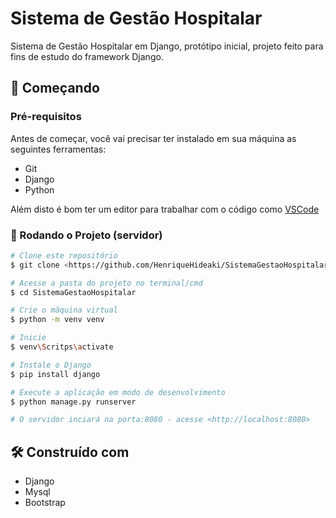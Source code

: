 # Sistema de Gestão Hospitalar

Sistema de Gestão Hospitalar em Django, protótipo inicial, projeto feito para fins de estudo do framework Django.

## 🚀 Começando
### Pré-requisitos

Antes de começar, você vai precisar ter instalado em sua máquina as seguintes ferramentas:
* Git
* Django
* Python
 
Além disto é bom ter um editor para trabalhar com o código como [VSCode](https://code.visualstudio.com/)

### 🎲 Rodando o Projeto (servidor)

```bash
# Clone este repositório
$ git clone <https://github.com/HenriqueHideaki/SistemaGestaoHospitalar>

# Acesse a pasta do projeto no terminal/cmd
$ cd SistemaGestaoHospitalar

# Crie o mãquina virtual
$ python -m venv venv 

# Inicie
$ venv\Scritps\activate

# Instale o Django
$ pip install django

# Execute a aplicação em modo de desenvolvimento
$ python manage.py runserver 

# O servidor inciará na porta:8080 - acesse <http://localhost:8080>
```

<!-- Essas instruções permitirão que você obtenha uma cópia do projeto em operação na sua máquina local para fins de desenvolvimento e teste.

Consulte **[Implantação](#-implanta%C3%A7%C3%A3o)** para saber como implantar o projeto.

### 📋 Pré-requisitos

De que coisas você precisa para instalar o software e como instalá-lo?

```
Dar exemplos
```

### 🔧 Instalação

Uma série de exemplos passo-a-passo que informam o que você deve executar para ter um ambiente de desenvolvimento em execução.

Diga como essa etapa será:

```
Dar exemplos
```

E repita:

```
Até finalizar
```

Termine com um exemplo de como obter dados do sistema ou como usá-los para uma pequena demonstração.

## ⚙️ Executando os testes

Explicar como executar os testes automatizados para este sistema.

### 🔩 Analise os testes de ponta a ponta

Explique que eles verificam esses testes e porquê.

```
Dar exemplos
```

### ⌨️ E testes de estilo de codificação

Explique que eles verificam esses testes e porquê.

```
Dar exemplos
```

## 📦 Implantação

Adicione notas adicionais sobre como implantar isso em um sistema ativo -->

## 🛠️ Construído com

* Django
* Mysql
* Bootstrap

<!-- 
## 🖇️ Colaborando

Por favor, leia o [COLABORACAO.md](https://gist.github.com/usuario/linkParaInfoSobreContribuicoes) para obter detalhes sobre o nosso código de conduta e o processo para nos enviar pedidos de solicitação.

## 📌 Versão

Nós usamos [SemVer](http://semver.org/) para controle de versão. Para as versões disponíveis, observe as [tags neste repositório](https://github.com/suas/tags/do/projeto). 

## ✒️ Autores

Mencione todos aqueles que ajudaram a levantar o projeto desde o seu início

* **Henrique Hideaki ** - *Trabalho Inicial* - [umdesenvolvedor](https://github.com/linkParaPerfil)
* **Fulano De Tal** - *Documentação* - [fulanodetal](https://github.com/linkParaPerfil)

Você também pode ver a lista de todos os [colaboradores](https://github.com/usuario/projeto/colaboradores) que participaram deste projeto.

## 📄 Licença

Este projeto está sob a licença (sua licença) - veja o arquivo [LICENSE.md](https://github.com/usuario/projeto/licenca) para detalhes.

## 🎁 Expressões de gratidão

* Conte a outras pessoas sobre este projeto 📢;
* Convide alguém da equipe para uma cerveja 🍺;
* Um agradecimento publicamente 🫂;
* etc.


--- -->
